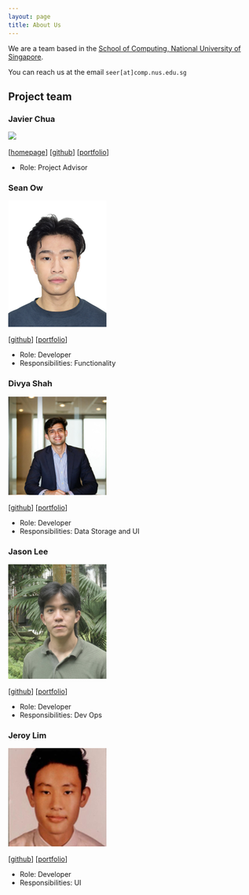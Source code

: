 ```yaml
---
layout: page
title: About Us
---
```


We are a team based in the [School of Computing, National University of Singapore](https://www.comp.nus.edu.sg).

You can reach us at the email `seer[at]comp.nus.edu.sg`

## Project team

### Javier Chua

<img src="images/johndoe.png" width="200px">

[[homepage](http://www.comp.nus.edu.sg/~damithch)]
[[github](https://github.com/johndoe)]
[[portfolio](team/johndoe.md)]

* Role: Project Advisor

### Sean Ow

<img src="images/seanowww.png" width="200px">

[[github](http://github.com/seanowww)]
[[portfolio](team/seanow.md)]

* Role: Developer
* Responsibilities: Functionality

### Divya Shah

<img src="images/divyashahhh.png" width="200px">

[[github](http://github.com/divyashahhh)] [[portfolio](team/johndoe.md)]

* Role: Developer
* Responsibilities: Data Storage and UI

### Jason Lee

<img src="docs/images/jasonleexc.png" width="200px">

[[github](http://github.com/jasonleexc)]
[[portfolio](team/johndoe.md)]

* Role: Developer
* Responsibilities: Dev Ops

### Jeroy Lim

<img src="images/jeroylim.png" width="200px">

[[github](http://github.com/jeroylim)]
[[portfolio](team/jeroylim.md)]

* Role: Developer
* Responsibilities: UI
